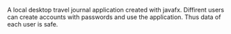 A local desktop travel journal application created with javafx.
Diffirent users can create accounts with passwords and use the application. Thus data of each user is safe.
